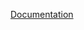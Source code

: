[Documentation](https://docs.fluxninja.com/reference/policies/bundled_blueprints/policies/latency-aimd-concurrency-limiting)
